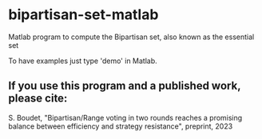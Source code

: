 # bipartisan-set-matlab

Matlab program to compute the Bipartisan set, also known as the essential set

To have examples just type 'demo' in Matlab.


## If you use this program and a published work, please cite:

S. Boudet, "Bipartisan/Range voting in two rounds reaches a promising balance between efficiency and strategy resistance", preprint, 2023
